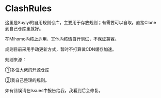 # ClashRules
这里是Suyiyi的自用规则仓库，主要用于存放规则；有需要可以自取，直接Clone到自己仓库里就好。

在Mihomo内核上适用，其他内核请自行测试，不保证兼容。

规则目前采用手动更新方式，暂时不打算做CDN缓存加速。

规则来源：

①多位大佬的开源仓库

②我自己整理的规则。

如有错误请在Issues中报告给我，我看到后会修复。
